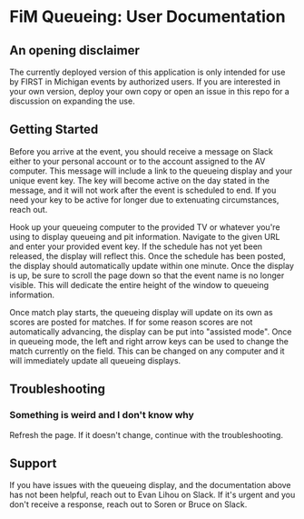 # FiM Queueing: User Documentation

## An opening disclaimer

The currently deployed version of this application is only intended for use by FIRST in Michigan events by authorized users. If you are interested in your own version, deploy your own copy or open an issue in this repo for a discussion on expanding the use.

## Getting Started

Before you arrive at the event, you should receive a message on Slack either to your personal account or to the account assigned to the AV computer. This message will include a link to the queueing display and your unique event key. The key will become active on the day stated in the message, and it will not work after the event is scheduled to end. If you need your key to be active for longer due to extenuating circumstances, reach out.

Hook up your queueing computer to the provided TV or whatever you're using to display queueing and pit information. Navigate to the given URL and enter your provided event key. If the schedule has not yet been released, the display will reflect this. Once the schedule has been posted, the display should automatically update within one minute. Once the display is up, be sure to scroll the page down so that the event name is no longer visible. This will dedicate the entire height of the window to queueing information.

Once match play starts, the queueing display will update on its own as scores are posted for matches. If for some reason scores are not automatically advancing, the display can be put into "assisted mode". Once in queueing mode, the left and right arrow keys can be used to change the match currently on the field. This can be changed on any computer and it will immediately update all queueing displays.

## Troubleshooting

### Something is weird and I don't know why

Refresh the page. If it doesn't change, continue with the troubleshooting.

## Support

If you have issues with the queueing display, and the documentation above has not been helpful, reach out to Evan Lihou on Slack. If it's urgent and you don't receive a response, reach out to Soren or Bruce on Slack.
